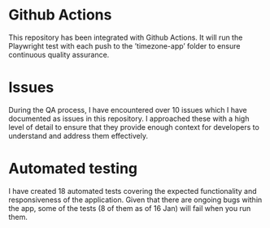 # Github Actions
This repository has been integrated with Github Actions. It will run the Playwright test with each push to the ’timezone-app’ folder to ensure continuous quality assurance.

# Issues
During the QA process, I have encountered over 10 issues which I have documented as issues in this repository. I approached these with a high level of detail to ensure that they provide enough context for developers to understand and address them effectively.

# Automated testing
I have created 18 automated tests covering the expected functionality and responsiveness of the application. Given that there are ongoing bugs within the app, some of the tests (8 of them as of 16 Jan) will fail when you run them.
